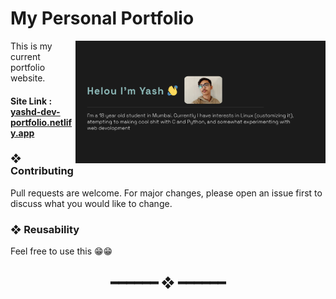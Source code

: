 # My Personal Portfolio

<img src="images/Site-Preview.png" alt="Repo Preview" align="right" width="400px">

This is my current portfolio website. 

#### Site Link : [yashd-dev-portfolio.netlify.app](yashd-dev-portfolio.netlify.app)

### ❖ Contributing

Pull requests are welcome. For major changes, please open an issue first to discuss what you would like to change.

### ❖ Reusability

Feel free to use this 😁😁

<h2 align="center"> ━━━━━━  ❖  ━━━━━━ </h2>


